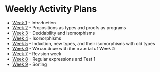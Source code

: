 # Weekly Activity Plans

 * [Week 1](files/week1.md) - Introduction
 * [Week 2](files/week2.md) - Propositions as types and proofs as programs
 * [Week 3](files/week3.md) - Decidability and isomorphisms
 * [Week 4](files/week4.md) - Isomorphisms
 * [Week 5](files/week5.md) - Induction, new types, and their isomorphisms with old types
 * [Week 6](files/week6.md) - We continue with the material of Week 5
 * [Week 7](files/week7.md) - Revision week
 * [Week 8](/files/LectureNotes/files/regexp.lagda.md) - Regular expressions and Test 1
 * [Week 9](files/week9.md) - Sorting
